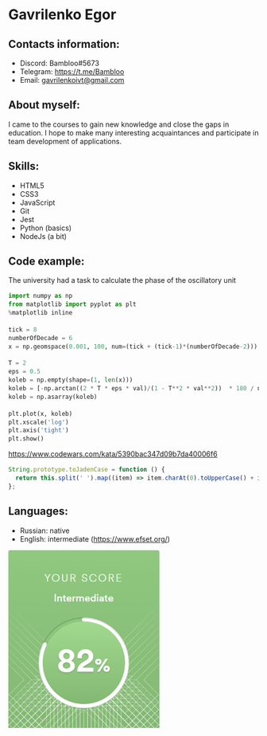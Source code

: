 # Gavrilenko Egor
## Contacts information:
* Discord: Bambloo#5673
* Telegram: https://t.me/Bambloo
* Email: gavrilenkoivt@gmail.com
## About myself:
I came to the courses to gain new knowledge and close the gaps in education. I hope to make many interesting acquaintances and participate in team development of applications.
## Skills:
* HTML5
* CSS3
* JavaScript
* Git
* Jest
* Python (basics)
* NodeJs (a bit)
## Code example:
The university had a task to calculate the phase of the oscillatory unit
```python
import numpy as np
from matplotlib import pyplot as plt
%matplotlib inline

tick = 8
numberOfDecade = 6
x = np.geomspace(0.001, 100, num=(tick + (tick-1)*(numberOfDecade-2)))

T = 2
eps = 0.5
koleb = np.empty(shape=(1, len(x)))
koleb = [-np.arctan((2 * T * eps * val)/(1 - T**2 * val**2))  * 180 / np.pi if val <= 1/T else (-np.pi - np.arctan((2 * T * eps * val)/(1 - T**2 * val**2)))  * 180 / np.pi for val in x]
koleb = np.asarray(koleb)

plt.plot(x, koleb)
plt.xscale('log')
plt.axis('tight')
plt.show()
```

https://www.codewars.com/kata/5390bac347d09b7da40006f6
```javascript
String.prototype.toJadenCase = function () {
  return this.split(' ').map((item) => item.charAt(0).toUpperCase() + item.slice(1)).join(' ');
};
```
## Languages:
* Russian: native
* English: intermediate (https://www.efset.org/)

 ![English scores](./images/scoresEnglish.png)
